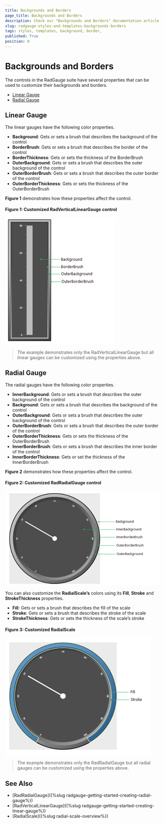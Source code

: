```yaml
---
title: Backgrounds and Borders
page_title: Backgrounds and Borders
description: Check our "Backgrounds and Borders" documentation article for the RadGauge WPF control.
slug: radgauge-styles-and-templates-backgrounds-borders
tags: styles, templates, background, border, 
published: True
position: 0
---
```


# Backgrounds and Borders

The controls in the RadGauge suite have several properties that can be used to customize their backgrounds and borders. 

* [Linear Gauge](#linear-gauge)
* [Radial Gauge](#radial-gauge)

## Linear Gauge

The linear gauges have the following color properties.

* __Background__: Gets or sets a brush that describes the background of the control
* __BorderBrush__: Gets or sets a brush that describes the border of the control
* __BorderThickness__: Gets or sets the thickness of the BorderBrush
* __OuterBackground__: Gets or sets a brush that describes the outer background of the control
* __OuterBorderBrush__: Gets or sets a brush that describes the outer border of the control
* __OuterBorderThickness__: Gets or sets the thickness of the OuterBorderBrush

__Figure 1__ demonstrates how these properties affect the control.

#### __Figure 1: Customized RadVerticalLinearGauge control__
![](images/gauge-styles-and-templates-backrounds-borders-01.png)

> The example demonstrates only the RadVerticalLinearGauge but all linear gauges can be customized using the properties above.

## Radial Gauge

The radial gauges have the following color properties.

* __InnerBackground__: Gets or sets a brush that describes the outer background of the control
* __Background__: Gets or sets a brush that describes the background of the control
* __OuterBackground__: Gets or sets a brush that describes the outer background of the control
* __OuterBorderBrush__: Gets or sets a brush that describes the outer border of the control
* __OuterBorderThickness__: Gets or sets the thickness of the OuterBorderBrush
* __InnerBorderBrush__: Gets or sets a brush that describes the inner border of the control
* __InnerBorderThickness__: Gets or set the thickness of the InnerBorderBrush

__Figure 2__ demonstrates how these properties affect the control.

#### __Figure 2: Customized RadRadialGauge control__
![](images/gauge-styles-and-templates-backrounds-borders-02.png)

You can also customize the __RadialScale’s__ colors using its __Fill__, __Stroke__ and __StrokeThickness__ properties.

* __Fill__: Gets or sets a brush that describes the fill of the scale
* __Stroke__: Gets or sets a brush that describes the stroke of the scale
* __StrokeThickness__: Gets or sets the thickness of the scale’s stroke

#### __Figure 3: Customized RadialScale__
![](images/gauge-styles-and-templates-backrounds-borders-03.png)

> The example demonstrates only the RadRadialGauge but all radial gauges can be customized using the properties above.

## See Also  
* [RadRadialGauge]({%slug radgauge-getting-started-creating-radial-gauge%})
* [RadVerticalLinearGauge]({%slug radgauge-getting-started-creating-linear-gauge%})
* [RadialScale]({%slug radial-scale-overview%})
